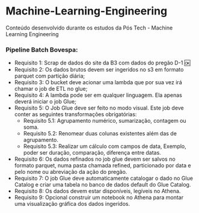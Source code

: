 # Machine-Learning-Engineering
Conteúdo desenvolvido durante os estudos da Pós Tech - Machine Learning Engineering

### Pipeline Batch Bovespa:

- Requisito 1: Scrap de dados do site da B3 com dados do pregão D-1 🆗
- Requisito 2: Os dados brutos devem ser ingeridos no s3 em formato parquet com partição diária;
- Requisito 3: O bucket deve acionar uma lambda que por sua vez irá chamar o job de ETL no glue;
- Requisito 4: A lambda pode ser em qualquer linguagem. Ela apenas deverá iniciar o job Glue;
- Requisito 5: O Job Glue deve ser feito no modo visual. Este job deve conter as seguintes transformações obrigatórias:
	- Requisito 5.1: Agrupamento numérico, sumarização, contagem ou soma. 
	- Requisito 5.2: Renomear duas colunas existentes além das de agrupamento. 
	- Requisito 5.3: Realizar um cálculo com campos de data, Exemplo, poder ser duração, comparação, diferença entre datas. 
- Requisito 6: Os dados refinados no job glue devem ser salvos no formato parquet, numa pasta chamada refined, particionado por data e pelo nome ou abreviação da ação do pregão. 
- Requisito 7: O job Glue deve automaticamente catalogar o dado no Glue Catalog e criar uma tabela no banco de dados default do Glue Catalog. 
- Requisito 8: Os dados devem estar disponíveis, legíveis no Athena. 
- Requisito 9: Opcional construir um notebook no Athena para montar uma visualização gráfica dos dados ingeridos.
